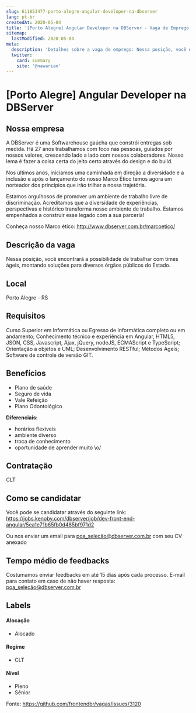 ```yaml
---
slug: 611853477-porto-alegre-angular-developer-na-dbserver
lang: pt-br
createdAt: 2020-05-04
title: '[Porto Alegre] Angular Developer na DBServer - Vaga de Emprego'
sitemap:
  lastModified: 2020-05-04
meta:
  description: 'Detalhes sobre a vaga de emprego: Nessa posição, você encontrará a possibilidade de trabalhar com times ágeis, montando soluções para diversos órgãos públicos do Estado.'
  twitter:
    card: summary
    site: '@nawarian'
---
```


# [Porto Alegre] Angular Developer na DBServer

## Nossa empresa

A DBServer é uma Softwarehouse gaúcha que constrói entregas sob medida. Há 27 anos trabalhamos com foco nas pessoas, guiados por nossos valores, crescendo lado a lado com nossos colaboradores. Nosso lema é fazer a coisa certa do jeito certo através do design e do build.

Nos últimos anos, iniciamos uma caminhada em direção a diversidade e a inclusão e após o lançamento do nosso Marco Ético temos agora um norteador dos princípios que irão trilhar a nossa trajetória.

Estamos orgulhosos de promover um ambiente de trabalho livre de discriminação. Acreditamos que a diversidade de experiências, perspectivas e histórico transforma nosso ambiente de trabalho. Estamos empenhados a construir esse legado com a sua parceria! 

Conheça nosso Marco ético: http://www.dbserver.com.br/marcoetico/

## Descrição da vaga

Nessa posição, você encontrará a possibilidade de trabalhar com times ágeis, montando soluções para diversos órgãos públicos do Estado.

## Local

Porto Alegre - RS

## Requisitos
Curso Superior em Informática ou Egresso de Informática completo ou em andamento;
Conhecimento técnico e experiência em Angular, HTML5, JSON, CSS, Javascript, Ajax, jQuery, nodeJS, ECMAScript e TypeScript;
Orientação a objetos e UML;
Desenvolvimento RESTful;
Métodos Ágeis;
Software de controle de versão GIT.

## Benefícios

- Plano de saúde
- Seguro de vida
- Vale Refeição
- Plano Odontológico


**Diferenciais:**
- horários flexíveis
- ambiente diverso
- troca de conhecimento
- oportunidade de aprender muito \o/

## Contratação

CLT

## Como se candidatar
Você pode se candidatar através do seguinte link: 
https://jobs.kenoby.com/dbserver/job/dev-front-end-angular/5ea1e71b65fb0d485bf971d2

Ou nos enviar um email para poa_selecão@dbserver.com.br com seu CV anexado 

## Tempo médio de feedbacks

Costumamos enviar feedbacks em até 15 dias após cada processo.
E-mail para contato em caso de não haver resposta: poa_seleção@dbserver.com.br

## Labels
<!-- retire os labels que não fazem sentido à vaga -->

#### Alocação
- Alocado



#### Regime
- CLT


#### Nível

- Pleno
- Sênior





Fonte: https://github.com/frontendbr/vagas/issues/3120